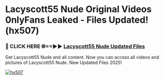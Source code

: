 # Lacyscott55 Nude Original Videos 0nlyFans Leaked - Files Updated! (hx507)

<h3>🔴 CLICK HERE 🌐==►► <a href="https://tinyurl.com/y5r63du9" rel="nofollow">Lacyscott55 Nude Updated Files</a></h3>

Get Lacyscott55 Nude and all content. Now you can access all videos and pictures of Lacyscott55 Nude. New Updated Files 2025!

[![hx507](https://i.imgur.com/UVo9nyh.gif)](https://tinyurl.com/y5r63du9)